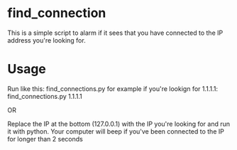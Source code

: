 # find_connection
This is a simple script to alarm if it sees that you have connected to the IP address you're looking for.

# Usage
Run like this:
find_connections.py <IP TO FIND>
for example if you're lookign for 1.1.1.1:
find_connections.py 1.1.1.1

OR

Replace the IP at the bottom (127.0.0.1) with the IP you're looking for and run it with python.
Your computer will beep if you've been connected to the IP for longer than 2 seconds
